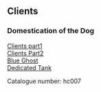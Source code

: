 ## Clients  
### Domestication of the Dog  
[Clients part1](http://www.archive.org/download/hc007/01_clients_part_one.mp3)  
[Clients Part2](http://www.archive.org/download/hc007/02_clients_part_two.mp3)  
[Blue Ghost](http://www.archive.org/download/hc007/03_blue_ghost.mp3)  
[Dedicated Tank](http://www.archive.org/download/hc007/04_dedicated_tank.mp3)  
  
Catalogue number: hc007  
  

